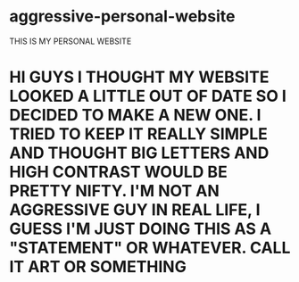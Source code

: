 # aggressive-personal-website
THIS IS MY PERSONAL WEBSITE

# HI GUYS I THOUGHT MY WEBSITE LOOKED A LITTLE OUT OF DATE SO I DECIDED TO MAKE A NEW ONE. I TRIED TO KEEP IT REALLY SIMPLE AND THOUGHT BIG LETTERS AND HIGH CONTRAST WOULD BE PRETTY NIFTY. I'M NOT AN AGGRESSIVE GUY IN REAL LIFE, I GUESS I'M JUST DOING THIS AS A "STATEMENT" OR WHATEVER. CALL IT ART OR SOMETHING